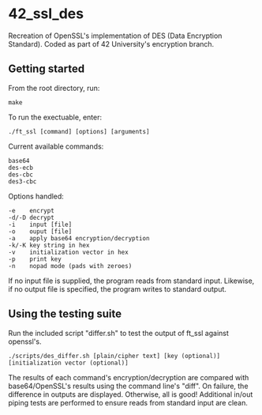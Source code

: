 # 42_ssl_des
Recreation of OpenSSL's implementation of DES (Data Encryption Standard).
Coded as part of 42 University's encryption branch.
## Getting started
From the root directory, run:
```
make
```
To run the exectuable, enter:
```
./ft_ssl [command] [options] [arguments]
```
Current available commands:
```
base64
des-ecb
des-cbc
des3-cbc
```
Options handled:
```
-e    encrypt
-d/-D decrypt
-i    input [file]
-o    ouput [file]
-a    apply base64 encryption/decryption
-k/-K key string in hex
-v    initialization vector in hex
-p    print key
-n    nopad mode (pads with zeroes)
```
If no input file is supplied, the program reads from standard input.
Likewise, if no output file is specified, the program writes to standard output.

## Using the testing suite
Run the included script "differ.sh" to test the output of ft_ssl against openssl's.
```
./scripts/des_differ.sh [plain/cipher text] [key (optional)] [initialization vector (optional)]
```
The results of each command's encryption/decryption are compared with base64/OpenSSL's results using the command line's "diff". On failure, the difference in outputs are displayed. Otherwise, all is good!
Additional in/out piping tests are performed to ensure reads from standard input are clean.
